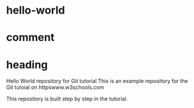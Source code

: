 # hello-world
# comment
# heading
Hello World repository for Git tutorial
This is an example repository for the Git tutoial on httpswww.w3schools.com

This repository is built step by step in the tutorial.
